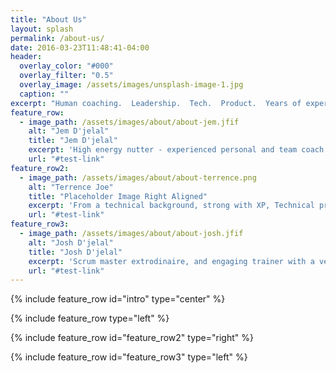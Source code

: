 ```yaml
---
title: "About Us"
layout: splash
permalink: /about-us/
date: 2016-03-23T11:48:41-04:00
header:
  overlay_color: "#000"
  overlay_filter: "0.5"
  overlay_image: /assets/images/unsplash-image-1.jpg
  caption: ""
excerpt: "Human coaching.  Leadership.  Tech.  Product.  Years of experience from the trenches."
feature_row:
  - image_path: /assets/images/about/about-jem.jfif
    alt: "Jem D'jelal"
    title: "Jem D'jelal"
    excerpt: 'High energy nutter - experienced personal and team coach'
    url: "#test-link"
feature_row2:
  - image_path: /assets/images/about/about-terrence.png
    alt: "Terrence Joe"
    title: "Placeholder Image Right Aligned"
    excerpt: 'From a technical background, strong with XP, Technical problems and high kicks'
    url: "#test-link"
feature_row3:
  - image_path: /assets/images/about/about-josh.jfif
    alt: "Josh D'jelal"
    title: "Josh D'jelal"
    excerpt: 'Scrum master extrodinaire, and engaging trainer with a very strong beard'
    url: "#test-link"
---
```


{% include feature_row id="intro" type="center" %}

{% include feature_row type="left" %}

{% include feature_row id="feature_row2" type="right" %}

{% include feature_row id="feature_row3" type="left" %}